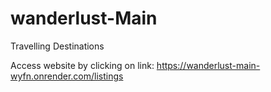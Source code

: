 # wanderlust-Main
Travelling Destinations

Access website by clicking on link:
https://wanderlust-main-wyfn.onrender.com/listings
